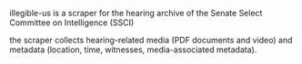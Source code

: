 illegible-us is a scraper for the hearing archive of the Senate Select Committee on Intelligence (SSCI)

the scraper collects hearing-related media (PDF documents and video) and metadata (location, time, witnesses, media-associated metadata).



